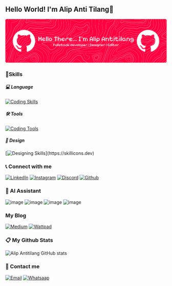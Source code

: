 ## Hello World! I'm Alip Anti Tilang👋

![Alip Antitilang](img/github-header-banner-1.png)

<!--
**metri-alpida/metri-alpida** is a ✨ _special_ ✨ repository because its `README.md` (this file) appears on your GitHub profile.

Here are some ideas to get you started:

- 🔭 I’m currently working on ...
- 🌱 I’m currently learning ...
- 👯 I’m looking to collaborate on ...
- 🤔 I’m looking for help with ...
- 💬 Ask me about ...
- 📫 How to reach me: ...
- 😄 Pronouns: ...
- ⚡ Fun fact: ...
-->

### 🎯Skills
##### 💻 Language
[![Coding Skills](https://skillicons.dev/icons?i=html,css,js,git,lua,py,php)](https://skillicons.dev)
##### 🛠️ Tools
[![Coding Tools](https://skillicons.dev/icons?i=robloxstudio,vscode)](https://skillicons.dev)
##### 🎨 Design
[![Designing Skills](https://skillicons.dev/icons?i=ai,figma,ps,sketchup,)](https://skillicons.dev)



### 📞 Connect with me
[![LinkedIn](https://skillicons.dev/icons?i=linkedin)](https://www.linkedin.com/in/alif-falihin-3b8097369/) [![Instagram](https://skillicons.dev/icons?i=instagram)](https://www.instagram.com/alipantitilang/) [![Discord](https://skillicons.dev/icons?i=discord)](https://discord.com/channels/@aliffalindream) [![Github](https://skillicons.dev/icons?i=github)](https://github.com/alipantitilang)




### 🔧 AI Assistant
![image](https://img.shields.io/badge/ChatGPT-74aa9c?style=for-the-badge&logo=openai&logoColor=white) ![image](https://img.shields.io/badge/github%20copilot-000000?style=for-the-badge&logo=githubcopilot&logoColor=white) ![image](https://img.shields.io/badge/Google%20Gemini-8E75B2?style=for-the-badge&logo=googlegemini&logoColor=white) ![image](https://img.shields.io/badge/Perplexity-1FB8CD?style=for-the-badge&logo=perplexity&logoColor=white)



### My Blog
[![Medium](https://img.shields.io/badge/Medium-12100E?style=for-the-badge&logo=medium&logoColor=white)](https://medium.com/@aliffalindream) [![Wattpad](https://img.shields.io/badge/Wattpad-F96854?style=for-the-badge&logo=wattpad&logoColor=white)](https://www.wattpad.com/user/aliffalindream)



### 📋 My Github Stats
![Alip Antitilang GitHub stats](https://github-readme-stats.vercel.app/api?username=alipantitilang&show_icons=true&theme=transparent)



### 📩 Contact me
[![Email](https://img.shields.io/badge/Gmail-D14836?style=for-the-badge&logo=gmail&logoColor=white)](https://mail.google.com/mail/?view=cm&fs=1&to=aliffal123dj@gmail.com) [![Whatsaap](https://img.shields.io/badge/WhatsApp-25D366?style=for-the-badge&logo=whatsapp&logoColor=white)](https://wa.me/6285211869206)